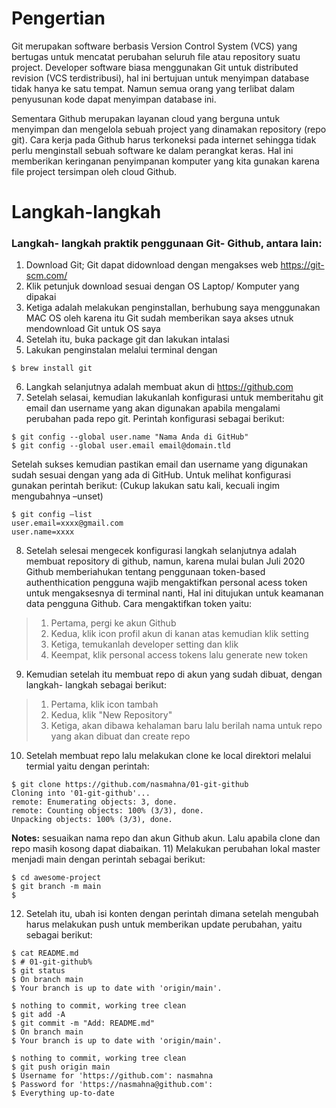 # Pengertian
Git merupakan software berbasis Version Control System (VCS) yang bertugas untuk mencatat perubahan seluruh file atau repository suatu project. Developer software biasa menggunakan Git untuk distributed revision (VCS terdistribusi), hal ini bertujuan untuk menyimpan database tidak hanya ke satu tempat. Namun semua orang yang terlibat dalam penyusunan kode dapat menyimpan database ini.

Sementara Github merupakan layanan cloud yang berguna untuk menyimpan dan mengelola sebuah project yang dinamakan repository (repo git). Cara kerja pada Github harus terkoneksi pada internet sehingga tidak perlu menginstall sebuah software ke dalam perangkat keras. Hal ini memberikan keringanan penyimpanan komputer yang kita gunakan karena file project tersimpan oleh cloud Github.


# Langkah-langkah
### Langkah- langkah praktik penggunaan Git- Github, antara lain:
01) Download Git; Git dapat didownload dengan mengakses web https://git-scm.com/
02)	Klik petunjuk download sesuai dengan OS Laptop/ Komputer yang dipakai
03)	Ketiga adalah melakukan penginstallan, berhubung saya menggunakan MAC OS oleh karena itu Git sudah memberikan saya akses utnuk mendownload Git untuk OS saya
04)	Setelah itu, buka package git dan lakukan intalasi
05) Lakukan penginstalan melalui terminal dengan 
```
$ brew install git	
```
06)	Langkah selanjutnya adalah membuat akun di https://github.com 
07)	Setelah selasai, kemudian lakukanlah konfigurasi untuk memberitahu git email dan username yang akan digunakan apabila mengalami perubahan pada repo git. Perintah konfigurasi sebagai berikut: 
```
$ git config --global user.name "Nama Anda di GitHub"
$ git config --global user.email email@domain.tld
```
Setelah sukses kemudian pastikan email dan username yang digunakan sudah sesuai dengan yang ada di GitHub. Untuk melihat konfigurasi gunakan perintah berikut: (Cukup lakukan satu kali, kecuali ingim mengubahnya –unset)
```
$ git config –list
user.email=xxxx@gmail.com
user.name=xxxx
```
08)	Setelah selesai mengecek konfigurasi langkah selanjutnya adalah membuat repository di github, namun, karena mulai bulan Juli 2020 Github memberiahukan tentang penggunaan token-based authenthication pengguna wajib mengaktifkan personal acess token untuk mengaksesnya di terminal nanti, Hal ini ditujukan untuk keamanan data pengguna Github.
Cara mengaktifkan token yaitu:
  > 1. Pertama, pergi ke akun Github 
  > 2. Kedua, klik icon profil akun di kanan atas kemudian klik setting
  > 3. Ketiga, temukanlah developer setting dan klik
  > 4. Keempat, klik personal access tokens lalu generate new token
09)	Kemudian setelah itu membuat repo di akun yang sudah dibuat, dengan langkah- langkah sebagai berikut:
  > 1. Pertama, klik icon tambah 
  > 2. Kedua, klik "New Repository"
  > 3. Ketiga, akan dibawa kehalaman baru lalu berilah nama untuk repo yang akan dibuat dan create repo
10) Setelah membuat repo lalu melakukan clone ke local direktori melalui termial yaitu dengan perintah:
```
$ git clone https://github.com/nasmahna/01-git-github
Cloning into '01-git-github'...
remote: Enumerating objects: 3, done.
remote: Counting objects: 100% (3/3), done.
Unpacking objects: 100% (3/3), done.
```
**Notes:** sesuaikan nama repo dan akun Github akun. Lalu apabila clone dan repo masih kosong dapat diabaikan.
11) Melakukan perubahan lokal master menjadi main dengan perintah sebagai berikut:
```
$ cd awesome-project
$ git branch -m main
$
```
12) Setelah itu, ubah isi konten dengan perintah dimana setelah mengubah harus melakukan push untuk memberikan update perubahan, yaitu sebagai berikut:
```
$ cat README.md 
$ # 01-git-github%                      
$ git status
$ On branch main
$ Your branch is up to date with 'origin/main'.

$ nothing to commit, working tree clean
$ git add -A
$ git commit -m "Add: README.md"
$ On branch main
$ Your branch is up to date with 'origin/main'.

$ nothing to commit, working tree clean
$ git push origin main
$ Username for 'https://github.com': nasmahna
$ Password for 'https://nasmahna@github.com': 
$ Everything up-to-date
```





